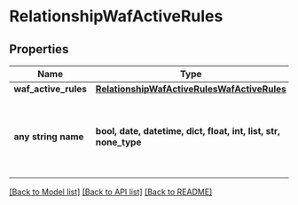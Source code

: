 # RelationshipWafActiveRules


## Properties
Name | Type | Description | Notes
------------ | ------------- | ------------- | -------------
**waf_active_rules** | [**RelationshipWafActiveRulesWafActiveRules**](RelationshipWafActiveRulesWafActiveRules.md) |  | [optional] 
**any string name** | **bool, date, datetime, dict, float, int, list, str, none_type** | any string name can be used but the value must be the correct type | [optional]

[[Back to Model list]](../README.md#documentation-for-models) [[Back to API list]](../README.md#documentation-for-api-endpoints) [[Back to README]](../README.md)


